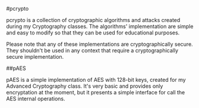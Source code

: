 #pcrypto

pcrypto is a collection of cryptographic algorithms and attacks created during my Cryptography classes. The algorithms' implementation are simple and easy to modify so that they can be used for educational purposes.

Please note that any of these implementations are cryptographically secure. They shouldn't be used in any context that require a cryptographically secure implementation.

##pAES

pAES is a simple implementation of AES with 128-bit keys, created for my Advanced Cryptography class. It's very basic and provides only encryptation at the moment, but it presents a simple interface for call the AES internal operations.
